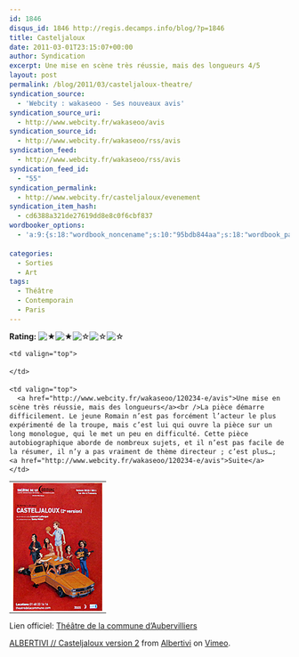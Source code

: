 ```yaml
---
id: 1846
disqus_id: 1846 http://regis.decamps.info/blog/?p=1846
title: Casteljaloux
date: 2011-03-01T23:15:07+00:00
author: Syndication
excerpt: Une mise en scène très réussie, mais des longueurs 4/5
layout: post
permalink: /blog/2011/03/casteljaloux-theatre/
syndication_source:
  - 'Webcity : wakaseoo - Ses nouveaux avis'
syndication_source_uri:
  - http://www.webcity.fr/wakaseoo/avis
syndication_source_id:
  - http://www.webcity.fr/wakaseoo/rss/avis
syndication_feed:
  - http://www.webcity.fr/wakaseoo/rss/avis
syndication_feed_id:
  - "55"
syndication_permalink:
  - http://www.webcity.fr/casteljaloux/evenement
syndication_item_hash:
  - cd6388a321de27619dd8e8c0f6cbf837
wordbooker_options:
  - 'a:9:{s:18:"wordbook_noncename";s:10:"95bdb844aa";s:18:"wordbook_page_post";s:4:"-100";s:18:"wordbook_orandpage";s:1:"2";s:23:"wordbook_default_author";s:1:"1";s:23:"wordbook_extract_length";s:3:"256";s:19:"wordbook_actionlink";s:3:"300";s:26:"wordbooker_publish_default";s:2:"on";s:18:"wordbook_attribute";s:0:"";s:29:"wordbooker_status_update_text";s:33:"New blog post :  %title% - %link%";}'

categories:
  - Sorties
  - Art
tags:
  - Théâtre
  - Contemporain
  - Paris
---
```

**Rating:** ![&#9733;](/blog/wp-content/plugins/xavins-review-ratings/default/star.png "2/5")![&#9733;](/blog/wp-content/plugins/xavins-review-ratings/default/star.png "2/5")![&#9734;](/blog/wp-content/plugins/xavins-review-ratings/default/blank_star.png "2/5")![&#9734;](/blog/wp-content/plugins/xavins-review-ratings/default/blank_star.png "2/5")![&#9734;](/blog/wp-content/plugins/xavins-review-ratings/default/blank_star.png "2/5") 

<table border="0">
  <tr>
    <td valign="top">
      <img align="left" src="/blog/wp-content/uploads/2011/03/casteljaloux2.jpg" class="imageDefaut borderImage" alt="Affiche" width="160" height="230" />
    </td>
    
    <td valign="top">
       
    </td>
    
    <td valign="top">
      <a href="http://www.webcity.fr/wakaseoo/120234-e/avis">Une mise en scène très réussie, mais des longueurs</a><br />La pièce démarre difficilement. Le jeune Romain n’est pas forcément l’acteur le plus expérimenté de la troupe, mais c’est lui qui ouvre la pièce sur un long monologue, qui le met un peu en difficulté. Cette pièce autobiographique aborde de nombreux sujets, et il n’est pas facile de la résumer, il n’y a pas vraiment de thème directeur ; c’est plus…;   <a href="http://www.webcity.fr/wakaseoo/120234-e/avis">Suite</a>
    </td>
  </tr>
</table>

Lien officiel: [Théâtre de la commune d’Aubervilliers](http://www.theatredelacommune.com/cdn/saison-2010-2011/casteljaloux)



[ALBERTIVI // Casteljaloux version 2](http://vimeo.com/19215697) from [Albertivi](http://vimeo.com/albertivi) on [Vimeo](http://vimeo.com).
